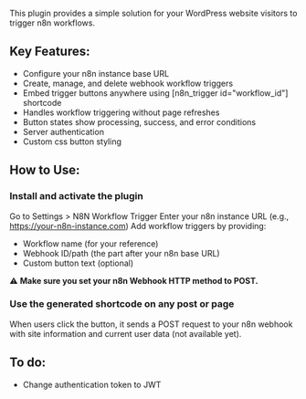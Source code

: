 This plugin provides a simple solution for your WordPress website visitors to trigger n8n workflows.

## Key Features:

* Configure your n8n instance base URL
* Create, manage, and delete webhook workflow triggers
* Embed trigger buttons anywhere using [n8n_trigger id="workflow_id"] shortcode
* Handles workflow triggering without page refreshes
* Button states show processing, success, and error conditions
* Server authentication
* Custom css button styling

## How to Use:

### Install and activate the plugin
Go to Settings > N8N Workflow Trigger
Enter your n8n instance URL (e.g., https://your-n8n-instance.com)
Add workflow triggers by providing:

- Workflow name (for your reference)
- Webhook ID/path (the part after your n8n base URL)
- Custom button text (optional)

⚠️ **Make sure you set your n8n Webhook HTTP method to POST.**


### Use the generated shortcode on any post or page
When users click the button, it sends a POST request to your n8n webhook with site information and current user data (not available yet).


## To do:

- Change authentication token to JWT
